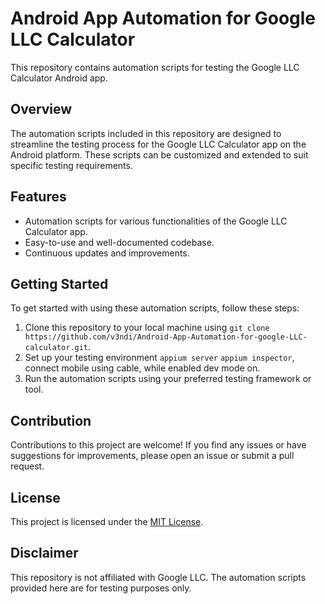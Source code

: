 # Android App Automation for Google LLC Calculator

This repository contains automation scripts for testing the Google LLC Calculator Android app.

## Overview

The automation scripts included in this repository are designed to streamline the testing process for the Google LLC Calculator app on the Android platform. These scripts can be customized and extended to suit specific testing requirements.

## Features

- Automation scripts for various functionalities of the Google LLC Calculator app.
- Easy-to-use and well-documented codebase.
- Continuous updates and improvements.

## Getting Started

To get started with using these automation scripts, follow these steps:

1. Clone this repository to your local machine using `git clone https://github.com/v3ndi/Android-App-Automation-for-google-LLC-calculator.git`.
2. Set up your testing environment  ```appium server``` ```appium inspector```, connect mobile using cable, while enabled dev mode on.
3. Run the automation scripts using your preferred testing framework or tool.

## Contribution

Contributions to this project are welcome! If you find any issues or have suggestions for improvements, please open an issue or submit a pull request.

## License

This project is licensed under the [MIT License](LICENSE).

## Disclaimer

This repository is not affiliated with Google LLC. The automation scripts provided here are for testing purposes only.

